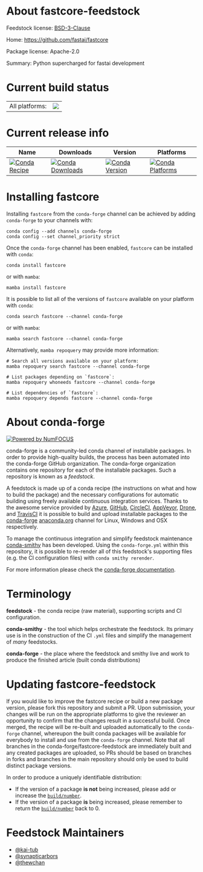 About fastcore-feedstock
========================

Feedstock license: [BSD-3-Clause](https://github.com/conda-forge/fastcore-feedstock/blob/main/LICENSE.txt)

Home: https://github.com/fastai/fastcore

Package license: Apache-2.0

Summary: Python supercharged for fastai development

Current build status
====================


<table><tr><td>All platforms:</td>
    <td>
      <a href="https://dev.azure.com/conda-forge/feedstock-builds/_build/latest?definitionId=14904&branchName=main">
        <img src="https://dev.azure.com/conda-forge/feedstock-builds/_apis/build/status/fastcore-feedstock?branchName=main">
      </a>
    </td>
  </tr>
</table>

Current release info
====================

| Name | Downloads | Version | Platforms |
| --- | --- | --- | --- |
| [![Conda Recipe](https://img.shields.io/badge/recipe-fastcore-green.svg)](https://anaconda.org/conda-forge/fastcore) | [![Conda Downloads](https://img.shields.io/conda/dn/conda-forge/fastcore.svg)](https://anaconda.org/conda-forge/fastcore) | [![Conda Version](https://img.shields.io/conda/vn/conda-forge/fastcore.svg)](https://anaconda.org/conda-forge/fastcore) | [![Conda Platforms](https://img.shields.io/conda/pn/conda-forge/fastcore.svg)](https://anaconda.org/conda-forge/fastcore) |

Installing fastcore
===================

Installing `fastcore` from the `conda-forge` channel can be achieved by adding `conda-forge` to your channels with:

```
conda config --add channels conda-forge
conda config --set channel_priority strict
```

Once the `conda-forge` channel has been enabled, `fastcore` can be installed with `conda`:

```
conda install fastcore
```

or with `mamba`:

```
mamba install fastcore
```

It is possible to list all of the versions of `fastcore` available on your platform with `conda`:

```
conda search fastcore --channel conda-forge
```

or with `mamba`:

```
mamba search fastcore --channel conda-forge
```

Alternatively, `mamba repoquery` may provide more information:

```
# Search all versions available on your platform:
mamba repoquery search fastcore --channel conda-forge

# List packages depending on `fastcore`:
mamba repoquery whoneeds fastcore --channel conda-forge

# List dependencies of `fastcore`:
mamba repoquery depends fastcore --channel conda-forge
```


About conda-forge
=================

[![Powered by
NumFOCUS](https://img.shields.io/badge/powered%20by-NumFOCUS-orange.svg?style=flat&colorA=E1523D&colorB=007D8A)](https://numfocus.org)

conda-forge is a community-led conda channel of installable packages.
In order to provide high-quality builds, the process has been automated into the
conda-forge GitHub organization. The conda-forge organization contains one repository
for each of the installable packages. Such a repository is known as a *feedstock*.

A feedstock is made up of a conda recipe (the instructions on what and how to build
the package) and the necessary configurations for automatic building using freely
available continuous integration services. Thanks to the awesome service provided by
[Azure](https://azure.microsoft.com/en-us/services/devops/), [GitHub](https://github.com/),
[CircleCI](https://circleci.com/), [AppVeyor](https://www.appveyor.com/),
[Drone](https://cloud.drone.io/welcome), and [TravisCI](https://travis-ci.com/)
it is possible to build and upload installable packages to the
[conda-forge](https://anaconda.org/conda-forge) [anaconda.org](https://anaconda.org/)
channel for Linux, Windows and OSX respectively.

To manage the continuous integration and simplify feedstock maintenance
[conda-smithy](https://github.com/conda-forge/conda-smithy) has been developed.
Using the ``conda-forge.yml`` within this repository, it is possible to re-render all of
this feedstock's supporting files (e.g. the CI configuration files) with ``conda smithy rerender``.

For more information please check the [conda-forge documentation](https://conda-forge.org/docs/).

Terminology
===========

**feedstock** - the conda recipe (raw material), supporting scripts and CI configuration.

**conda-smithy** - the tool which helps orchestrate the feedstock.
                   Its primary use is in the construction of the CI ``.yml`` files
                   and simplify the management of *many* feedstocks.

**conda-forge** - the place where the feedstock and smithy live and work to
                  produce the finished article (built conda distributions)


Updating fastcore-feedstock
===========================

If you would like to improve the fastcore recipe or build a new
package version, please fork this repository and submit a PR. Upon submission,
your changes will be run on the appropriate platforms to give the reviewer an
opportunity to confirm that the changes result in a successful build. Once
merged, the recipe will be re-built and uploaded automatically to the
`conda-forge` channel, whereupon the built conda packages will be available for
everybody to install and use from the `conda-forge` channel.
Note that all branches in the conda-forge/fastcore-feedstock are
immediately built and any created packages are uploaded, so PRs should be based
on branches in forks and branches in the main repository should only be used to
build distinct package versions.

In order to produce a uniquely identifiable distribution:
 * If the version of a package **is not** being increased, please add or increase
   the [``build/number``](https://docs.conda.io/projects/conda-build/en/latest/resources/define-metadata.html#build-number-and-string).
 * If the version of a package **is** being increased, please remember to return
   the [``build/number``](https://docs.conda.io/projects/conda-build/en/latest/resources/define-metadata.html#build-number-and-string)
   back to 0.

Feedstock Maintainers
=====================

* [@kai-tub](https://github.com/kai-tub/)
* [@synapticarbors](https://github.com/synapticarbors/)
* [@thewchan](https://github.com/thewchan/)

